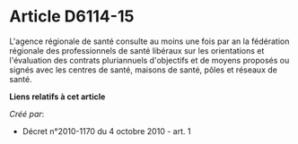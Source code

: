 # Article D6114-15

L'agence régionale de santé consulte au moins une fois par an la fédération régionale des professionnels de santé libéraux
sur les orientations et l'évaluation des contrats pluriannuels d'objectifs et de moyens proposés ou signés avec les centres
de santé, maisons de santé, pôles et réseaux de santé.

**Liens relatifs à cet article**

_Créé par_:

  - Décret n°2010-1170 du 4 octobre 2010 - art. 1
